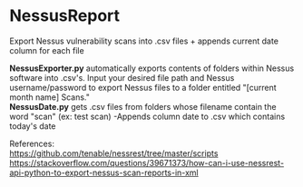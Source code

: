 # NessusReport
Export Nessus vulnerability scans into .csv files + appends current date column for each file

**NessusExporter.py** automatically exports contents of folders within Nessus software into .csv's. Input your desired file path and Nessus username/password to export Nessus files to a folder entitled "[current month name] Scans."
<br />
**NessusDate.py** gets .csv files from folders whose filename contain the word "scan" (ex: test scan)
  -Appends column date to .csv which contains today's date
  
  References:<br />
  https://github.com/tenable/nessrest/tree/master/scripts <br />
  https://stackoverflow.com/questions/39671373/how-can-i-use-nessrest-api-python-to-export-nessus-scan-reports-in-xml
